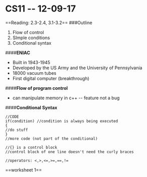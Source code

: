 # CS11 -- 12-09-17

==Reading: 2.3-2.4, 3.1-3.2==
###Outline
1. Flow of control
2. SImple conditions
3. Conditional syntax



####**ENIAC**
- Built in 1943-1945
- Developed by the US Army and the University of Pennsylvania
- 18000 vacuum tubes
- First digital computer (breakthrough)

####**Flow of program control**
- can manipulate memory in c++ -- feature not a bug

####**Conditional Syntax** 

	//CODE
	if(condition) //condition is always being executed
	{
	//do stuff
	}
	//more code (not part of the conditional)
	
	//{} is a control block
	//control block of one line doesn't need the curly braces
	
	//operators: <,>,<=,>=,==,!=
	
	
	
==worksheet 1== 